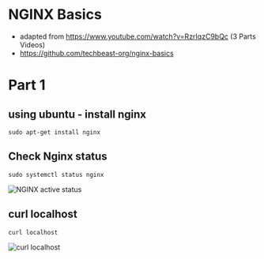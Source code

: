 # NGINX Basics
- adapted from https://www.youtube.com/watch?v=RzrIqzC9bQc (3 Parts Videos)
- https://github.com/techbeast-org/nginx-basics

# Part 1
## using ubuntu - install nginx
```
sudo apt-get install nginx
```

## Check Nginx status
```
sudo systemctl status nginx
```
![NGINX active status](https://i.imgur.com/dpNimUX.png)



## curl localhost
```
curl localhost
```
![curl localhost](https://i.imgur.com/emfgpAW.png)